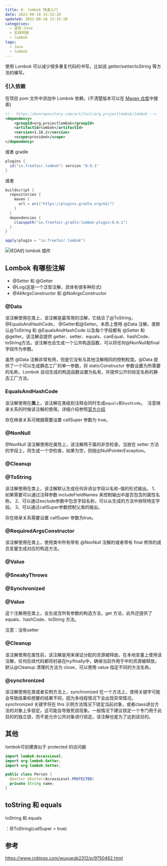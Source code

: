 ```yaml
---
title: 0. lombok 快速入门
date: 2022-08-18 15:15:20
updated: 2022-08-18 15:15:20
categories:
  - 语言-Java
  - 实体转换
  - lombok
tags:
  - Java
  - lombok
---
```


使用 Lombok 可以减少很多重复代码的书写。比如说 getter/setter/toString 等方法的编写。

### 引入依赖

在项目 pom 文件中添加中 Lombok 依赖，(不清楚版本可以在 [Maven 仓库](http://mvnrepository.com/)中搜索)

```xml
<!-- https://mvnrepository.com/artifact/org.projectlombok/lombok -->
<dependency>
    <groupId>org.projectlombok</groupId>
    <artifactId>lombok</artifactId>
    <version>1.18.2</version>
    <scope>provided</scope>
</dependency>
```

或者 gradle

```groovy
plugins {
  id("io.freefair.lombok") version "8.0.1"
}
```

或者

```groovy
buildscript {
  repositories {
    maven {
      url = uri("https://plugins.gradle.org/m2/")
    }
  }
  dependencies {
    classpath("io.freefair.gradle:lombok-plugin:8.0.1")
  }
}

apply(plugin = "io.freefair.lombok")
```

![IEDA的 lombok 插件](https://upload-images.jianshu.io/upload_images/1662509-c281aba8807a60ad.png?imageMogr2/auto-orient/strip%7CimageView2/2/w/1240)

## Lombok 有哪些注解

* @Setter 和 @Getter
* @Log(这是一个泛型注解，具体有很多种形式)
* @AllArgsConstructor 和 @NoArgsConstructor

### @Data

该注解使用在类上，该注解是最常用的注解，它结合了@ToString，@EqualsAndHashCode， @Getter和@Setter。本质上使用 @Data 注解，类默认@ToString 和 @EqualsAndHashCode 以及每个字段都有 @Setter 和 @getter。该注解会提供 getter、setter、equals、canEqual、hashCode、toString方法。该注解也会生成一个公共构造函数，可以将任何@NonNull和final字段作为参数。

虽然 @Data 注解非常有用，但是它没有与其他注解相同的控制粒度。@Data 提供了一个可以生成静态工厂的单一参数，将 staticConstructor 参数设置为所需要的名称，Lombok 自动生成的构造函数设置为私有，并提供公开的给定名称的静态工厂方法。

### EqualsAndHashCode

该注解使用在**类**上，该注解在类级别注释会同时生成`equals`和`hashCode`。 
注意继承关系的时候该注解的使用。详细介绍参照[官方介绍](http://jnb.ociweb.com/jnb/jnbJan2010.html)

存在继承关系可根据需要设置 callSuper 参数为 true。

### @NonNull

@NonNull 该注解使用在属性上，该注解用于属的非空检查，当放在 setter 方法的字段上，将生成一个空检查，如果为空，则抛出NullPointerException。

### @Cleanup

### @ToString

该注解使用在类上，该注解默认生成任何非讲台字段以名称-值的形式输出。
1、如果需要可以通过注释参数 includeFieldNames 来控制输出中是否包含的属性名称。
2、可以通过exclude参数中包含字段名称，可以从生成的方法中排除特定字段。
3、可以通过callSuper参数控制父类的输出。

存在继承关系需要设置 callSuper 参数为true。

### @RequiredArgsConstructor

该注解使用在类上，使用类中所有带有 @NonNull 注解的或者带有 final 修饰的成员变量生成对应的构造方法。

### @Value

### @SneakyThrows

### @Synchronized

### @Value
这个注解用在类上，会生成含所有参数的构造方法，get 方法，此外还提供了equals、hashCode、toString 方法。

注意：没有setter

### @Cleanup

该注解使用在属性前，该注解是用来保证分配的资源被释放。在本地变量上使用该注解，任何后续代码都将封装在try/finally中，确保当前作用于中的资源被释放。默认@Cleanup 清理的方法为 close，可以使用 value 指定不同的方法名称。

### @synchronized

该注解使用在类或者实例方法上，synchronized 在一个方法上，使用关键字可能会导致结果和想要的结果不同，因为多线程情况下会出现异常情况。synchronized
关键字将在 this 示例方法情况下锁定当前对象，或者class讲台方法的对象上多锁定。这可能会导致死锁现象。一般情况下建议锁定一个专门用于此目的的独立锁，而不是允许公共对象进行锁定。该注解也是为了达到该目的。

## 其他

lombok可创建类似于 protected 的访问器

```java
import lombok.AccessLevel;
import org.lombok.Getter;
import org.lombok.Setter;

public class Person {
  @Getter @Setter(AccessLevel.PROTECTED)
  private String name;
}
```

## toString 和 equals

toString 和 equals

：@ToString(callSuper = true)

## 参考

<https://www.cnblogs.com/wuyuegb2312/p/9750462.html>
